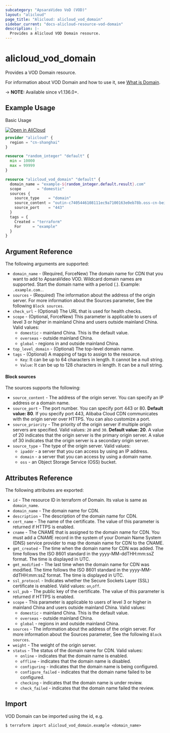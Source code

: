 ```yaml
---
subcategory: "ApsaraVideo VoD (VOD)"
layout: "alicloud"
page_title: "Alicloud: alicloud_vod_domain"
sidebar_current: "docs-alicloud-resource-vod-domain"
description: |-
  Provides a Alicloud VOD Domain resource.
---
```


# alicloud_vod_domain

Provides a VOD Domain resource.

For information about VOD Domain and how to use it, see [What is Domain](https://www.alibabacloud.com/help/product/29932.html).

-> **NOTE:** Available since v1.136.0+.

## Example Usage

Basic Usage

<div style="display: block;margin-bottom: 40px;"><div class="oics-button" style="float: right;position: absolute;margin-bottom: 10px;">
  <a href="https://api.aliyun.com/terraform?resource=alicloud_vod_domain&exampleId=181ae1f4-55e8-2611-f439-041abeec270ce6d3e821&activeTab=example&spm=docs.r.vod_domain.0.181ae1f455&intl_lang=EN_US" target="_blank">
    <img alt="Open in AliCloud" src="https://img.alicdn.com/imgextra/i1/O1CN01hjjqXv1uYUlY56FyX_!!6000000006049-55-tps-254-36.svg" style="max-height: 44px; max-width: 100%;">
  </a>
</div></div>

```terraform
provider "alicloud" {
  region = "cn-shanghai"
}

resource "random_integer" "default" {
  min = 10000
  max = 99999
}

resource "alicloud_vod_domain" "default" {
  domain_name = "example-${random_integer.default.result}.com"
  scope       = "domestic"
  sources {
    source_type    = "domain"
    source_content = "outin-c7405446108111ec9a7100163e0eb78b.oss-cn-beijing.aliyuncs.com"
    source_port    = "443"
  }
  tags = {
    Created = "terraform"
    For     = "example"
  }
}
```

## Argument Reference

The following arguments are supported:

* `domain_name` - (Required, ForceNew) The domain name for CDN that you want to add to ApsaraVideo VOD. Wildcard domain names are supported. Start the domain name with a period (.). Example: `.example.com.`.
* `sources` - (Required) The information about the address of the origin server. For more information about the Sources parameter, See the following `Block sources`.
* `check_url` - (Optional) The URL that is used for health checks.
* `scope` - (Optional, ForceNew) This parameter is applicable to users of level 3 or higher in mainland China and users outside mainland China. Valid values: 
  * `domestic` - mainland China. This is the default value.
  * `overseas` - outside mainland China.
  * `global` - regions in and outside mainland China.
* `top_level_domain` - (Optional) The top-level domain name.
* `tags` - (Optional) A mapping of tags to assign to the resource.
  * `Key`: It can be up to 64 characters in length. It cannot be a null string.
  * `Value`: It can be up to 128 characters in length. It can be a null string.

#### Block sources

The sources supports the following: 

* `source_content` - The address of the origin server. You can specify an IP address or a domain name.
* `source_port` - The port number. You can specify port 443 or 80. **Default value: 80**. If you specify port 443, Alibaba Cloud CDN communicates with the origin server over HTTPS. You can also customize a port.
* `source_priority` - The priority of the origin server if multiple origin servers are specified. Valid values: `20` and `30`. **Default value: 20**. A value of 20 indicates that the origin server is the primary origin server. A value of 30 indicates that the origin server is a secondary origin server.
* `source_type` - The type of the origin server. Valid values:
  * `ipaddr` - a server that you can access by using an IP address.
  * `domain` - a server that you can access by using a domain name.
  * `oss` - an Object Storage Service (OSS) bucket.

## Attributes Reference

The following attributes are exported:

* `id` - The resource ID in terraform of Domain. Its value is same as `domain_name`.
* `domain_name` - The domain name for CDN.
* `description` - The description of the domain name for CDN.
* `cert_name` - The name of the certificate. The value of this parameter is returned if HTTPS is enabled.
* `cname` - The CNAME that is assigned to the domain name for CDN. You must add a CNAME record in the system of your Domain Name System (DNS) service provider to map the domain name for CDN to the CNAME.
* `gmt_created` - The time when the domain name for CDN was added. The time follows the ISO 8601 standard in the yyyy-MM-ddTHH:mm:ssZ format. The time is displayed in UTC.
* `gmt_modified` - The last time when the domain name for CDN was modified. The time follows the ISO 8601 standard in the yyyy-MM-ddTHH:mm:ssZ format. The time is displayed in UTC.
* `ssl_protocol` - Indicates whether the Secure Sockets Layer (SSL) certificate is enabled. Valid values: `on`,`off`.
* `ssl_pub` - The public key of the certificate. The value of this parameter is returned if HTTPS is enabled.
* `scope` - This parameter is applicable to users of level 3 or higher in mainland China and users outside mainland China. Valid values:
  * `domestic` - mainland China. This is the default value.
  * `overseas` - outside mainland China.
  * `global` - regions in and outside mainland China.
* `sources` - The information about the address of the origin server. For more information about the Sources parameter, See the following `Block sources`.
* `weight` - The weight of the origin server.
* `status` - The status of the domain name for CDN. Valid values:
  * `online` - indicates that the domain name is enabled. 
  * `offline` - indicates that the domain name is disabled.
  * `configuring` - indicates that the domain name is being configured.
  * `configure_failed` - indicates that the domain name failed to be configured.
  * `checking` - indicates that the domain name is under review.
  * `check_failed` - indicates that the domain name failed the review.

## Import

VOD Domain can be imported using the id, e.g.

```shell
$ terraform import alicloud_vod_domain.example <domain_name>
```
